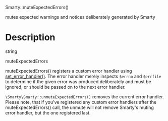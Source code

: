 Smarty::muteExpectedErrors()

mutes expected warnings and notices deliberately generated by Smarty

Description
===========

string

muteExpectedErrors

muteExpectedErrors() registers a custom error handler using
[set\_error\_handler()](&url.php-manual;set_error_handler). The error
handler merely inspects `$errno` and `$errfile` to determine if the
given error was produced deliberately and must be ignored, or should be
passed on to the next error handler.

`\Smarty\Smarty::unmuteExpectedErrors()` removes the current error handler.
Please note, that if you\'ve registered any custom error handlers after
the muteExpectedErrors() call, the unmute will not remove Smarty\'s
muting error handler, but the one registered last.
